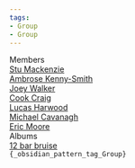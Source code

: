 ```yaml
---
tags:
- Group
- Group
---
```

   
Members   
[Stu Mackenzie](/not_created.md)   
[Ambrose Kenny-Smith](./Ambrose%20Kenny-Smith.md)   
[Joey Walker](/not_created.md)   
[Cook Craig](./Cook%20Craig.md)   
[Lucas Harwood](/not_created.md)   
[Michael Cavanagh](/not_created.md)   
[Eric Moore](/not_created.md)   
Albums   
[12 bar bruise](./12%20bar%20bruise.md)   
`{_obsidian_pattern_tag_Group}`